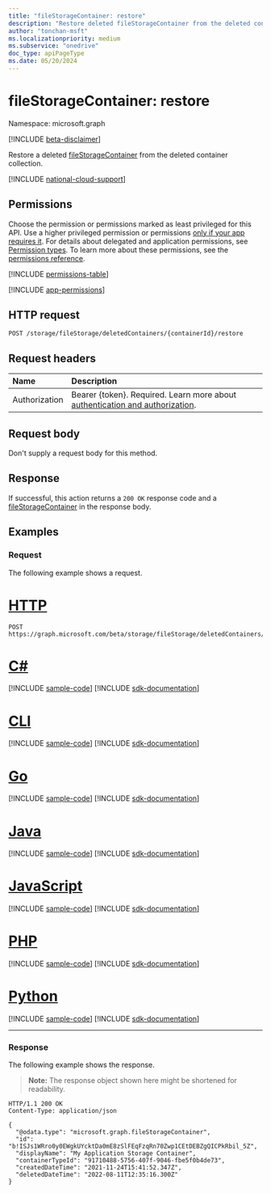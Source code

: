 ```yaml
---
title: "fileStorageContainer: restore"
description: "Restore deleted fileStorageContainer from the deleted container collection."
author: "tonchan-msft"
ms.localizationpriority: medium
ms.subservice: "onedrive"
doc_type: apiPageType
ms.date: 05/20/2024
---
```


# fileStorageContainer: restore

Namespace: microsoft.graph

[!INCLUDE [beta-disclaimer](../../includes/beta-disclaimer.md)]

Restore a deleted [fileStorageContainer](../resources/filestoragecontainer.md) from the deleted container collection.  

[!INCLUDE [national-cloud-support](../../includes/all-clouds.md)]

## Permissions

Choose the permission or permissions marked as least privileged for this API. Use a higher privileged permission or permissions [only if your app requires it](/graph/permissions-overview#best-practices-for-using-microsoft-graph-permissions). For details about delegated and application permissions, see [Permission types](/graph/permissions-overview#permission-types). To learn more about these permissions, see the [permissions reference](/graph/permissions-reference).

<!-- {
  "blockType": "permissions",
  "name": "filestoragecontainer-restore-permissions"
}
-->
[!INCLUDE [permissions-table](../includes/permissions/filestoragecontainer-restore-permissions.md)]

[!INCLUDE [app-permissions](../includes/sharepoint-embedded-app-permissions.md)]

## HTTP request

<!-- {
  "blockType": "ignored"
}
-->
``` http
POST /storage/fileStorage/deletedContainers/{containerId}/restore
```

## Request headers

|Name|Description|
|:---|:---|
|Authorization|Bearer {token}. Required. Learn more about [authentication and authorization](/graph/auth/auth-concepts).|

## Request body

Don't supply a request body for this method.

## Response

If successful, this action returns a `200 OK` response code and a [fileStorageContainer](../resources/filestoragecontainer.md) in the response body.

## Examples

### Request

The following example shows a request.

# [HTTP](#tab/http)
<!-- {
  "blockType": "request",
  "name": "filestoragecontainerthis.restore"
}
-->
``` http
POST https://graph.microsoft.com/beta/storage/fileStorage/deletedContainers/b!ISJs1WRro0y0EWgkUYcktDa0mE8zSlFEqFzqRn70Zwp1CEtDEBZgQICPkRbil_5Z/restore
```

# [C#](#tab/csharp)
[!INCLUDE [sample-code](../includes/snippets/csharp/filestoragecontainerthisrestore-csharp-snippets.md)]
[!INCLUDE [sdk-documentation](../includes/snippets/snippets-sdk-documentation-link.md)]

# [CLI](#tab/cli)
[!INCLUDE [sample-code](../includes/snippets/cli/filestoragecontainerthisrestore-cli-snippets.md)]
[!INCLUDE [sdk-documentation](../includes/snippets/snippets-sdk-documentation-link.md)]

# [Go](#tab/go)
[!INCLUDE [sample-code](../includes/snippets/go/filestoragecontainerthisrestore-go-snippets.md)]
[!INCLUDE [sdk-documentation](../includes/snippets/snippets-sdk-documentation-link.md)]

# [Java](#tab/java)
[!INCLUDE [sample-code](../includes/snippets/java/filestoragecontainerthisrestore-java-snippets.md)]
[!INCLUDE [sdk-documentation](../includes/snippets/snippets-sdk-documentation-link.md)]

# [JavaScript](#tab/javascript)
[!INCLUDE [sample-code](../includes/snippets/javascript/filestoragecontainerthisrestore-javascript-snippets.md)]
[!INCLUDE [sdk-documentation](../includes/snippets/snippets-sdk-documentation-link.md)]

# [PHP](#tab/php)
[!INCLUDE [sample-code](../includes/snippets/php/filestoragecontainerthisrestore-php-snippets.md)]
[!INCLUDE [sdk-documentation](../includes/snippets/snippets-sdk-documentation-link.md)]

# [Python](#tab/python)
[!INCLUDE [sample-code](../includes/snippets/python/filestoragecontainerthisrestore-python-snippets.md)]
[!INCLUDE [sdk-documentation](../includes/snippets/snippets-sdk-documentation-link.md)]

---

### Response

The following example shows the response.

> **Note:** The response object shown here might be shortened for readability.

<!-- {
  "blockType": "response",
  "truncated": true,
  "@odata.type": "microsoft.graph.fileStorageContainer"
}
-->
``` http
HTTP/1.1 200 OK
Content-Type: application/json

{
  "@odata.type": "microsoft.graph.fileStorageContainer",
  "id": "b!ISJs1WRro0y0EWgkUYcktDa0mE8zSlFEqFzqRn70Zwp1CEtDEBZgQICPkRbil_5Z",
  "displayName": "My Application Storage Container",
  "containerTypeId": "91710488-5756-407f-9046-fbe5f0b4de73",
  "createdDateTime": "2021-11-24T15:41:52.347Z",
  "deletedDateTime": "2022-08-11T12:35:16.300Z"
}
```

